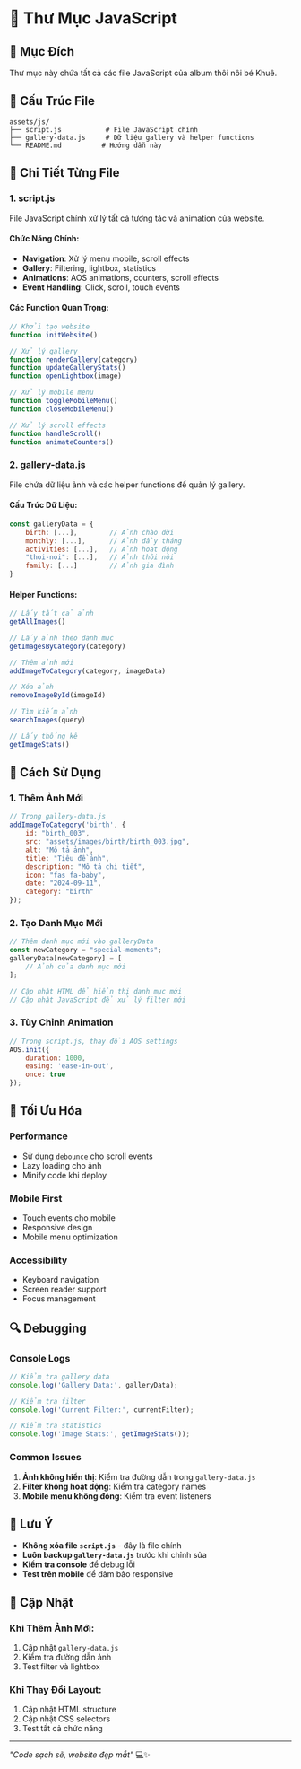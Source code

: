 # 🚀 Thư Mục JavaScript

## 🎯 **Mục Đích**
Thư mục này chứa tất cả các file JavaScript của album thôi nôi bé Khuê.

## 📁 **Cấu Trúc File**

```
assets/js/
├── script.js           # File JavaScript chính
├── gallery-data.js     # Dữ liệu gallery và helper functions
└── README.md          # Hướng dẫn này
```

## 🔧 **Chi Tiết Từng File**

### **1. script.js**
File JavaScript chính xử lý tất cả tương tác và animation của website.

#### **Chức Năng Chính:**
- **Navigation**: Xử lý menu mobile, scroll effects
- **Gallery**: Filtering, lightbox, statistics
- **Animations**: AOS animations, counters, scroll effects
- **Event Handling**: Click, scroll, touch events

#### **Các Function Quan Trọng:**
```javascript
// Khởi tạo website
function initWebsite()

// Xử lý gallery
function renderGallery(category)
function updateGalleryStats()
function openLightbox(image)

// Xử lý mobile menu
function toggleMobileMenu()
function closeMobileMenu()

// Xử lý scroll effects
function handleScroll()
function animateCounters()
```

### **2. gallery-data.js**
File chứa dữ liệu ảnh và các helper functions để quản lý gallery.

#### **Cấu Trúc Dữ Liệu:**
```javascript
const galleryData = {
    birth: [...],        // Ảnh chào đời
    monthly: [...],      // Ảnh đầy tháng
    activities: [...],   // Ảnh hoạt động
    "thoi-noi": [...],   // Ảnh thôi nôi
    family: [...]        // Ảnh gia đình
}
```

#### **Helper Functions:**
```javascript
// Lấy tất cả ảnh
getAllImages()

// Lấy ảnh theo danh mục
getImagesByCategory(category)

// Thêm ảnh mới
addImageToCategory(category, imageData)

// Xóa ảnh
removeImageById(imageId)

// Tìm kiếm ảnh
searchImages(query)

// Lấy thống kê
getImageStats()
```

## 🚀 **Cách Sử Dụng**

### **1. Thêm Ảnh Mới**
```javascript
// Trong gallery-data.js
addImageToCategory('birth', {
    id: "birth_003",
    src: "assets/images/birth/birth_003.jpg",
    alt: "Mô tả ảnh",
    title: "Tiêu đề ảnh",
    description: "Mô tả chi tiết",
    icon: "fas fa-baby",
    date: "2024-09-11",
    category: "birth"
});
```

### **2. Tạo Danh Mục Mới**
```javascript
// Thêm danh mục mới vào galleryData
const newCategory = "special-moments";
galleryData[newCategory] = [
    // Ảnh của danh mục mới
];

// Cập nhật HTML để hiển thị danh mục mới
// Cập nhật JavaScript để xử lý filter mới
```

### **3. Tùy Chỉnh Animation**
```javascript
// Trong script.js, thay đổi AOS settings
AOS.init({
    duration: 1000,
    easing: 'ease-in-out',
    once: true
});
```

## 📱 **Tối Ưu Hóa**

### **Performance**
- Sử dụng `debounce` cho scroll events
- Lazy loading cho ảnh
- Minify code khi deploy

### **Mobile First**
- Touch events cho mobile
- Responsive design
- Mobile menu optimization

### **Accessibility**
- Keyboard navigation
- Screen reader support
- Focus management

## 🔍 **Debugging**

### **Console Logs**
```javascript
// Kiểm tra gallery data
console.log('Gallery Data:', galleryData);

// Kiểm tra filter
console.log('Current Filter:', currentFilter);

// Kiểm tra statistics
console.log('Image Stats:', getImageStats());
```

### **Common Issues**
1. **Ảnh không hiển thị**: Kiểm tra đường dẫn trong `gallery-data.js`
2. **Filter không hoạt động**: Kiểm tra category names
3. **Mobile menu không đóng**: Kiểm tra event listeners

## 🚫 **Lưu Ý**

- **Không xóa file `script.js`** - đây là file chính
- **Luôn backup `gallery-data.js`** trước khi chỉnh sửa
- **Kiểm tra console** để debug lỗi
- **Test trên mobile** để đảm bảo responsive

## 🔄 **Cập Nhật**

### **Khi Thêm Ảnh Mới:**
1. Cập nhật `gallery-data.js`
2. Kiểm tra đường dẫn ảnh
3. Test filter và lightbox

### **Khi Thay Đổi Layout:**
1. Cập nhật HTML structure
2. Cập nhật CSS selectors
3. Test tất cả chức năng

---

*"Code sạch sẽ, website đẹp mắt"* 💻✨
